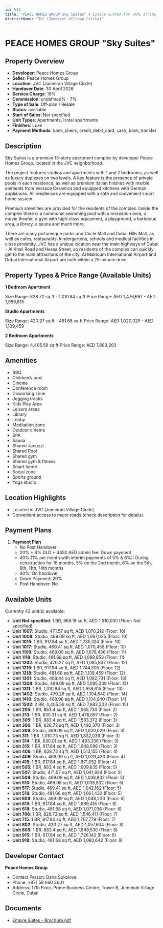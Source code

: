 ```yaml
---
id: 540
title: "PEACE HOMES GROUP Sky Suites" # Escape quotes for YAML string
districtName: "JVC (Jumeirah Village Circle)"
---
```


# PEACE HOMES GROUP "Sky Suites"

## Property Overview
- **Developer**: Peace Homes Group
- **Seller**: Peace Homes Group
- **Location**: JVC (Jumeirah Village Circle)
- **Handover Date**: 30 April 2026
- **Service Charge**: 16%
- **Commission**: undefined% - 7%
- **Type of Sale**: Off-plan / Resale
- **Status**: available
- **Start of Sales**: Not specified
- **Unit Types**: Apartments, Hotel apartments
- **Finishes**: Luxe
- **Payment Methods**: bank_check, credit_debit_card, cash, bank_transfer

## Description
Sky Suites is a premium 15-story apartment complex by developer Peace Homes Group, located in the JVC neighborhood.

The project features studios and apartments with 1 and 2 bedrooms, as well as luxury duplexes on two levels. A key feature is the presence of private pools in each residence, as well as premium Italian finishes with marble elements from Versace Ceramics and equipped kitchens with German appliances. All residences are equipped with a safe and convenient smart home system.

Premium amenities are provided for the residents of the complex. Inside the complex there is a communal swimming pool with a recreation area, a movie theater, a gym with high-class equipment, a playground, a barbecue area, a library, a sauna and much more.

There are many picturesque parks and Circle Mall and Dubai Hills Mall, as well as cafes, restaurants. kindergartens, schools and medical facilities in close proximity. JVC has a unique location near the main highways of Dubai - Al Khail Road and Hessa Street, so residents of the complex can quickly get to the main attractions of the city. Al Maktoum International Airport and Dubai International Airport are both within a 25-minute drive.

## Property Types & Price Range (Available Units)
**1 Bedroom Apartment**

Size Range: 828.72 sq ft - 1,010.84 sq ft
Price Range: AED 1,476,697 - AED 1,959,615

**Studio Apartments**

Size Range: 420.27 sq ft - 481.68 sq ft
Price Range: AED 1,020,029 - AED 1,109,459

**2 Bedroom Apartments**

Size Range: 4,405.59 sq ft
Price Range: AED 7,883,203

## Amenities
- BBQ
- Children’s pool
- Cinema
- Conference room
- Coworking zone
- Jogging tracks
- Kids Play Area
- Leisure areas
- Library
- Lobby
- Meditation zone
- Outdoor cinema
- SPA
- Sauna
- Shared Jacuzzi
- Shared Pool
- Shared gym
- Shared gym & fitness
- Smart home
- Social zone
- Sports ground
- Yoga studio

## Location Highlights
- Located in JVC (Jumeirah Village Circle).
- Convenient access to major roads (check description for details).

## Payment Plans
1. **Payment Plan**
   - No Post Handover
   - 20% + 4% DLD + 4450 AED admin fee: Down payment
   - 40% (1% per month with interim payments of 5% & 6%): During construction for 16 months, 5% on the 2nd month, 6% on the 5th, 8th, 11th, 14th months
   - 40%: On handover
   - Down Payment: 20%
   - Post Handover: No

## Available Units
Currently 42 unit(s) available:
- **Unit Not specified**: 1 BR, 969.18 sq ft, AED 1,510,000 (Floor: Not specified)
- **Unit 1007**: Studio, 471.57 sq ft, AED 1,070,212 (Floor: 10)
- **Unit 1008**: Studio, 469.09 sq ft, AED 1,067,035 (Floor: 10)
- **Unit 1015**: 1 BR, 917.84 sq ft, AED 1,735,324 (Floor: 10)
- **Unit 1017**: Studio, 469.41 sq ft, AED 1,070,456 (Floor: 10)
- **Unit 1109**: Studio, 469.09 sq ft, AED 1,076,436 (Floor: 11)
- **Unit 1118**: Studio, 481.68 sq ft, AED 1,099,853 (Floor: 11)
- **Unit 1202**: Studio, 470.27 sq ft, AED 1,085,837 (Floor: 12)
- **Unit 1215**: 1 BR, 917.84 sq ft, AED 1,744,505 (Floor: 12)
- **Unit 1218**: Studio, 481.68 sq ft, AED 1,109,459 (Floor: 12)
- **Unit 1301**: Studio, 468.44 sq ft, AED 1,092,731 (Floor: 13)
- **Unit 1308**: Studio, 469.09 sq ft, AED 1,095,239 (Floor: 13)
- **Unit 1311**: 1 BR, 1,010.84 sq ft, AED 1,959,615 (Floor: 13)
- **Unit 1402**: Studio, 470.26 sq ft, AED 1,104,640 (Floor: 14)
- **Unit 1410**: Studio, 468.98 sq ft, AED 1,104,640 (Floor: 14)
- **Unit 1502**: 2 BR, 4,405.59 sq ft, AED 7,883,203 (Floor: 15)
- **Unit 205**: 1 BR, 883.4 sq ft, AED 1,565,730 (Floor: 2)
- **Unit 213**: 1 BR, 830.01 sq ft, AED 1,476,697 (Floor: 2)
- **Unit 305**: 1 BR, 883.4 sq ft, AED 1,583,372 (Floor: 3)
- **Unit 306**: 1 BR, 828.72 sq ft, AED 1,492,370 (Floor: 3)
- **Unit 308**: Studio, 469.09 sq ft, AED 1,020,029 (Floor: 3)
- **Unit 311**: 1 BR, 1,010.73 sq ft, AED 1,832,036 (Floor: 3)
- **Unit 314**: 1 BR, 830.01 sq ft, AED 1,493,336 (Floor: 3)
- **Unit 315**: 1 BR, 917.84 sq ft, AED 1,648,098 (Floor: 3)
- **Unit 406**: 1 BR, 828.72 sq ft, AED 1,513,155 (Floor: 4)
- **Unit 409**: Studio, 469.09 sq ft, AED 1,029,430 (Floor: 4)
- **Unit 415**: 1 BR, 917.84 sq ft, AED 1,671,052 (Floor: 4)
- **Unit 505**: 1 BR, 883.4 sq ft, AED 1,609,835 (Floor: 5)
- **Unit 507**: Studio, 471.57 sq ft, AED 1,041,924 (Floor: 5)
- **Unit 509**: Studio, 469.09 sq ft, AED 1,038,832 (Floor: 5)
- **Unit 510**: Studio, 468.98 sq ft, AED 1,038,832 (Floor: 5)
- **Unit 517**: Studio, 469.41 sq ft, AED 1,042,162 (Floor: 5)
- **Unit 518**: Studio, 481.68 sq ft, AED 1,061,430 (Floor: 5)
- **Unit 609**: Studio, 469.09 sq ft, AED 1,048,233 (Floor: 6)
- **Unit 615**: 1 BR, 917.84 sq ft, AED 1,689,416 (Floor: 6)
- **Unit 618**: Studio, 481.68 sq ft, AED 1,071,036 (Floor: 6)
- **Unit 706**: 1 BR, 828.72 sq ft, AED 1,546,411 (Floor: 7)
- **Unit 715**: 1 BR, 917.84 sq ft, AED 1,707,779 (Floor: 7)
- **Unit 802**: Studio, 420.27 sq ft, AED 1,057,634 (Floor: 8)
- **Unit 805**: 1 BR, 883.4 sq ft, AED 1,649,530 (Floor: 8)
- **Unit 915**: 1 BR, 917.84 sq ft, AED 1,726,142 (Floor: 9)
- **Unit 918**: Studio, 481.68 sq ft, AED 1,080,642 (Floor: 9)

## Developer Contact
**Peace Homes Group**
- Contact Person: Daria Sokolova
- Phone: +971 58 660 3601
- Address: 17th Floor, Prime Business Centre, Tower B, Jumeirah Village Circle, Dubai

## Documents
- [Empire Suites - Brochure.pdf](https://cdn.geniemap.net/2023/11/02/f4h4gKUa52vSjOzfaIfmQXod4yntIzO2dSNaUBAy.pdf)
